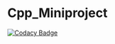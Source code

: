 # Cpp_Miniproject

[![Codacy Badge](https://app.codacy.com/project/badge/Grade/521c49d540e948ebb0f9788891c680ce)](https://www.codacy.com/gh/99002494/Cpp_Miniproject/dashboard?utm_source=github.com&amp;utm_medium=referral&amp;utm_content=99002494/Cpp_Miniproject&amp;utm_campaign=Badge_Grade)
